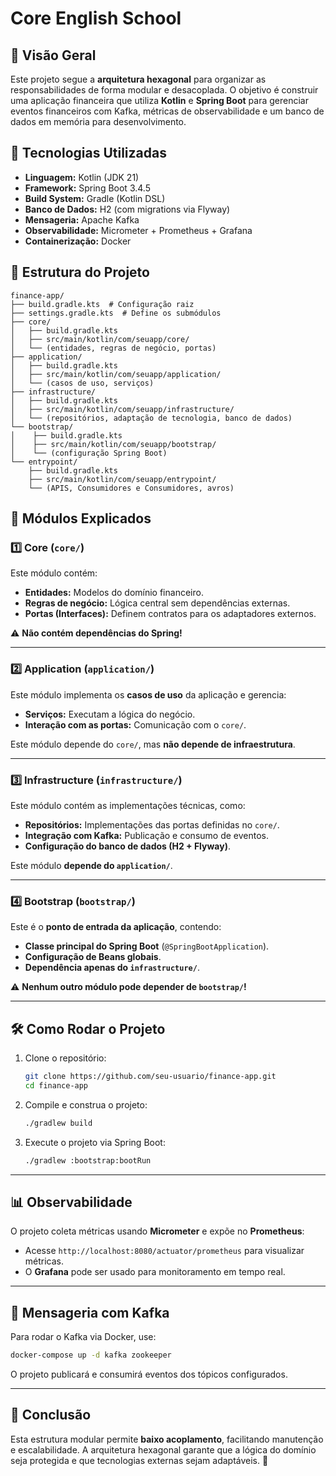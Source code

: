 # Core English School

## 📌 Visão Geral
Este projeto segue a **arquitetura hexagonal** para organizar as responsabilidades de forma modular e desacoplada. O objetivo é construir uma aplicação financeira que utiliza **Kotlin** e **Spring Boot** para gerenciar eventos financeiros com Kafka, métricas de observabilidade e um banco de dados em memória para desenvolvimento.

## 🚀 Tecnologias Utilizadas

- **Linguagem:** Kotlin (JDK 21)
- **Framework:** Spring Boot 3.4.5
- **Build System:** Gradle (Kotlin DSL)
- **Banco de Dados:** H2 (com migrations via Flyway)
- **Mensageria:** Apache Kafka
- **Observabilidade:** Micrometer + Prometheus + Grafana
- **Containerização:** Docker

## 📂 Estrutura do Projeto
```
finance-app/
├── build.gradle.kts  # Configuração raiz
├── settings.gradle.kts  # Define os submódulos
├── core/
│   ├── build.gradle.kts
│   ├── src/main/kotlin/com/seuapp/core/
│   └── (entidades, regras de negócio, portas)
├── application/
│   ├── build.gradle.kts
│   ├── src/main/kotlin/com/seuapp/application/
│   └── (casos de uso, serviços)
├── infrastructure/
│   ├── build.gradle.kts
│   ├── src/main/kotlin/com/seuapp/infrastructure/
│   └── (repositórios, adaptação de tecnologia, banco de dados)
└── bootstrap/
│    ├── build.gradle.kts
│    ├── src/main/kotlin/com/seuapp/bootstrap/
│    └── (configuração Spring Boot)
└── entrypoint/
    ├── build.gradle.kts
    ├── src/main/kotlin/com/seuapp/entrypoint/
    └── (APIS, Consumidores e Consumidores, avros)
```

## 🔹 Módulos Explicados

### 1️⃣ **Core** (`core/`)
Este módulo contém:
- **Entidades:** Modelos do domínio financeiro.
- **Regras de negócio:** Lógica central sem dependências externas.
- **Portas (Interfaces):** Definem contratos para os adaptadores externos.

⚠️ **Não contém dependências do Spring!**

---

### 2️⃣ **Application** (`application/`)
Este módulo implementa os **casos de uso** da aplicação e gerencia:
- **Serviços:** Executam a lógica do negócio.
- **Interação com as portas:** Comunicação com o `core/`.

Este módulo depende do `core/`, mas **não depende de infraestrutura**.

---

### 3️⃣ **Infrastructure** (`infrastructure/`)
Este módulo contém as implementações técnicas, como:
- **Repositórios:** Implementações das portas definidas no `core/`.
- **Integração com Kafka:** Publicação e consumo de eventos.
- **Configuração do banco de dados (H2 + Flyway)**.

Este módulo **depende do `application/`**.

---

### 4️⃣ **Bootstrap** (`bootstrap/`)
Este é o **ponto de entrada da aplicação**, contendo:
- **Classe principal do Spring Boot** (`@SpringBootApplication`).
- **Configuração de Beans globais**.
- **Dependência apenas do `infrastructure/`**.

⚠️ **Nenhum outro módulo pode depender de `bootstrap/`!**

---

## 🛠️ Como Rodar o Projeto
1. Clone o repositório:
   ```sh
   git clone https://github.com/seu-usuario/finance-app.git
   cd finance-app
   ```
2. Compile e construa o projeto:
   ```sh
   ./gradlew build
   ```
3. Execute o projeto via Spring Boot:
   ```sh
   ./gradlew :bootstrap:bootRun
   ```

---

## 📊 Observabilidade
O projeto coleta métricas usando **Micrometer** e expõe no **Prometheus**:
- Acesse `http://localhost:8080/actuator/prometheus` para visualizar métricas.
- O **Grafana** pode ser usado para monitoramento em tempo real.

---

## 📩 Mensageria com Kafka
Para rodar o Kafka via Docker, use:
```sh
docker-compose up -d kafka zookeeper
```
O projeto publicará e consumirá eventos dos tópicos configurados.

---

## 🎯 Conclusão
Esta estrutura modular permite **baixo acoplamento**, facilitando manutenção e escalabilidade. A arquitetura hexagonal garante que a lógica do domínio seja protegida e que tecnologias externas sejam adaptáveis. 🚀

